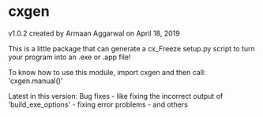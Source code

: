# cxgen 
v1.0.2 created by Armaan Aggarwal on April 18, 2019

This is a little package that can generate a cx_Freeze setup.py script to 
turn your program into an .exe or .app file!

To know how to use this module, import cxgen and then call: 'cxgen.manual()'


Latest in this version:
	Bug fixes       - like fixing the incorrect output of 'build_exe_options'
			- fixing error problems
			- and others
